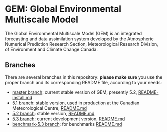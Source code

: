 # GEM: Global Environmental Multiscale Model

The Global Environmental Multiscale Model (GEM) is an integrated forecasting
and data assimilation system developed by the Atmospheric Numerical
Prediction Research Section, Meteorological Research Division, of
Environment and Climate Change Canada. 

## Branches

There are several branches in this repository: **please make sure** you use
the proper branch and its corresponding README file, according to your needs:

- [master branch](https://github.com/ECCC-ASTD-MRD/gem/tree/master): current stable version of GEM, presently 5.2, 
[README-install.md](https://github.com/ECCC-ASTD-MRD/gem/blob/master/README-install.md)
- [5.1
branch](https://github.com/ECCC-ASTD-MRD/gem/tree/5.1-branch):
stable version, used in production at the Canadian Meteorological Centre,
[README.md](https://github.com/ECCC-ASTD-MRD/gem/blob/5.1-branch/README.md)
- [5.2 branch](https://github.com/ECCC-ASTD-MRD/gem/tree/5.2-branch):
  stable version, [README.md](https://github.com/ECCC-ASTD-MRD/gem/blob/5.2-branch/README.md)
- [5.3 branch](https://github.com/ECCC-ASTD-MRD/gem/tree/5.3-branch):
  current development version, [README.md](https://github.com/ECCC-ASTD-MRD/gem/blob/5.3-branch/README.md)
- [benchmark-5.3
branch](https://github.com/ECCC-ASTD-MRD/gem/tree/benchmark-5.3): for benchmarks
[README.md](https://github.com/ECCC-ASTD-MRD/gem/blob/benchmark-5.3/README.md)
